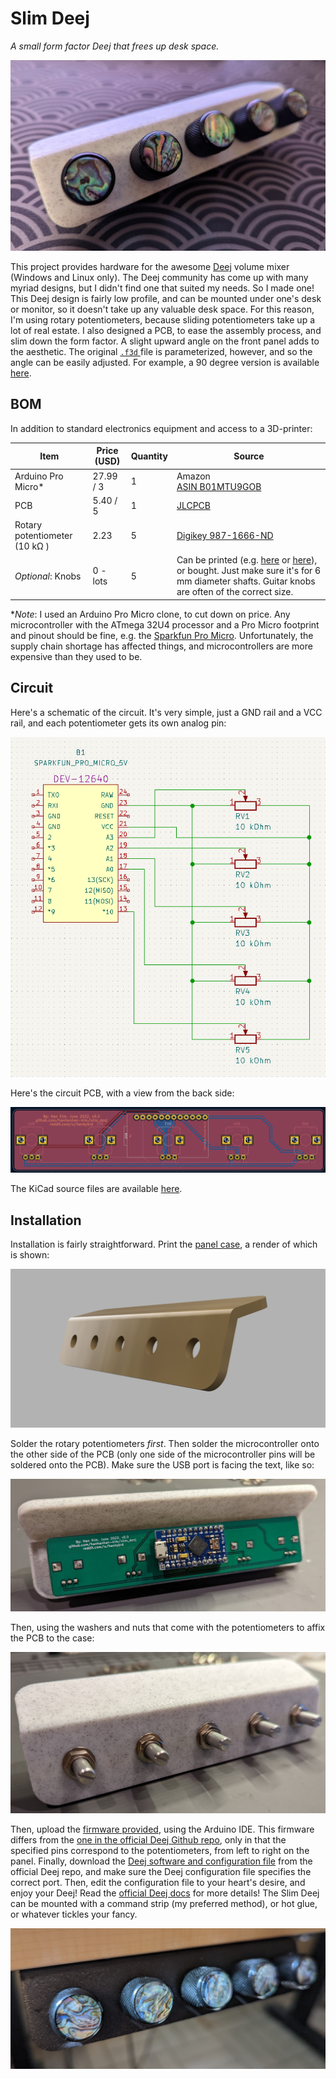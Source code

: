 # Slim Deej

*A small form factor Deej that frees up desk space.*

![](./assets/nice_photo.jpg)

This project provides hardware for the awesome [Deej](https://github.com/omriharel/deej) volume mixer (Windows and Linux only). The Deej community has come up with many myriad designs, but I didn't find one that suited my needs. So I made one! This Deej design is fairly low profile, and can be mounted under one's desk or monitor, so it doesn't take up any valuable desk space. For this reason, I'm using rotary potentiometers, because sliding potentiometers take up a lot of real estate. I also designed a PCB, to ease the assembly process, and slim down the form factor. A slight upward angle on the front panel adds to the aesthetic. The original [`.f3d` ](./3d_files/case_front.f3d) file is parameterized, however, and so the angle can be easily adjusted. For example, a 90 degree version is available [here](). 

## BOM

In addition to standard electronics equipment and access to a 3D-printer:

| Item                          | Price (USD) | Quantity | Source                                                       |
| ----------------------------- | ----------- | -------- | ------------------------------------------------------------ |
| Arduino Pro Micro*            | 27.99 / 3   | 1        | Amazon<br />[ASIN B01MTU9GOB](https://www.amazon.com/HiLetgo-Atmega32U4-Bootloadered-Development-Microcontroller/dp/B01MTU9GOB/ref=sr_1_1_sspa?dchild=1&keywords=arduino+pro+micro&qid=1614562625&sr=8-1-spons&psc=1&spLa=ZW5jcnlwdGVkUXVhbGlmaWVyPUEyV1BVTFBUNEY2NjhHJmVuY3J5cHRlZElkPUEwMTk3NDQwM1RON1BNTkJSNjBGSyZlbmNyeXB0ZWRBZElkPUEwMzI5Nzg0MlpFV1c0TUtIVElGWSZ3aWRnZXROYW1lPXNwX2F0ZiZhY3Rpb249Y2xpY2tSZWRpcmVjdCZkb05vdExvZ0NsaWNrPXRydWU=) |
| PCB                           | 5.40 / 5    | 1        | [JLCPCB](https://jlcpcb.com/)                                |
| Rotary potentiometer (10 kΩ ) | 2.23        | 5        | [Digikey 987-1666-ND](https://www.digikey.com/en/products/detail/tt-electronics-bi/P0915N-EC15BR10K/4780755?s=N4IgTCBcDaIJwA4DsBaAjANiygdgExAF0BfIA) |
| *Optional*: Knobs             | 0 - lots    | 5        | Can be printed (e.g. [here](https://www.thingiverse.com/thing:54024) or [here](https://www.thingiverse.com/thing:1072393)), or bought. Just make sure it's for 6 mm diameter shafts. Guitar knobs are often of the correct size. |

**Note*: I used an Arduino Pro Micro clone, to cut down on price. Any microcontroller with the ATmega 32U4 processor and a Pro Micro footprint and pinout should be fine, e.g. the [Sparkfun Pro Micro](https://www.sparkfun.com/products/12640). Unfortunately, the supply chain shortage has affected things, and microcontrollers are more expensive than they used to be.

## Circuit

Here's a schematic of the circuit. It's very simple, just a GND rail and a VCC rail, and each potentiometer gets its own analog pin:

![](./assets/schematic.png)

Here's the circuit PCB, with a view from the back side: 

![](./assets/pcb.png)

The KiCad source files are available [here](./kicad_slim_deej/). 

## Installation

Installation is fairly straightforward. Print the [panel case](./3d_files/case_front.3mf), a render of which is shown: 

![](./assets/render.png)

Solder the rotary potentiometers *first*. Then solder the microcontroller onto the other side of the PCB (only one side of the microcontroller pins will be soldered onto the PCB). Make sure the USB port is facing the text, like so:

![](./assets/back_assembly.jpg)

Then, using the washers and nuts that come with the potentiometers to affix the PCB to the case:

![](./assets/front_assembly.jpg)

Then, upload the [firmware provided](./arduino_deej_5_knobs/arduino_deej_5_knobs.ino), using the Arduino IDE. This firmware differs from the [one in the official Deej Github repo](https://github.com/omriharel/deej/tree/master/arduino/deej-5-sliders-vanilla), only in that the specified pins correspond to the potentiometers, from left to right on the panel. Finally, download the [Deej software and configuration file](https://github.com/omriharel/deej/releases/tag/v0.9.10) from the official Deej repo, and make sure the Deej configuration file specifies the correct port. Then, edit the configuration file to your heart's desire, and enjoy your Deej! Read the [official Deej docs](https://github.com/omriharel/deej#software) for more details! The Slim Deej can be mounted with a command strip (my preferred method), or hot glue, or whatever tickles your fancy. 

![](./assets/mounted.jpg)

